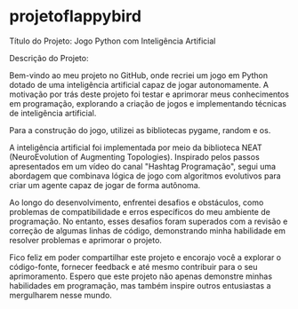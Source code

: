 # projetoflappybird
Título do Projeto: Jogo Python com Inteligência Artificial

Descrição do Projeto:

Bem-vindo ao meu projeto no GitHub, onde recriei um jogo em Python dotado de uma inteligência artificial capaz de jogar autonomamente. A motivação por trás deste projeto foi testar e aprimorar meus conhecimentos em programação, explorando a criação de jogos e implementando técnicas de inteligência artificial.

Para a construção do jogo, utilizei as bibliotecas pygame, random e os.

A inteligência artificial foi implementada por meio da biblioteca NEAT (NeuroEvolution of Augmenting Topologies). Inspirado pelos passos apresentados em um vídeo do canal "Hashtag Programação", segui uma abordagem que combinava lógica de jogo com algoritmos evolutivos para criar um agente capaz de jogar de forma autônoma.

Ao longo do desenvolvimento, enfrentei desafios e obstáculos, como problemas de compatibilidade e erros específicos do meu ambiente de programação. No entanto, esses desafios foram superados com a revisão e correção de algumas linhas de código, demonstrando minha habilidade em resolver problemas e aprimorar o projeto.

Fico feliz em poder compartilhar este projeto e encorajo você a explorar o código-fonte, fornecer feedback e até mesmo contribuir para o seu aprimoramento. Espero que este projeto não apenas demonstre minhas habilidades em programação, mas também inspire outros entusiastas a mergulharem nesse mundo.
